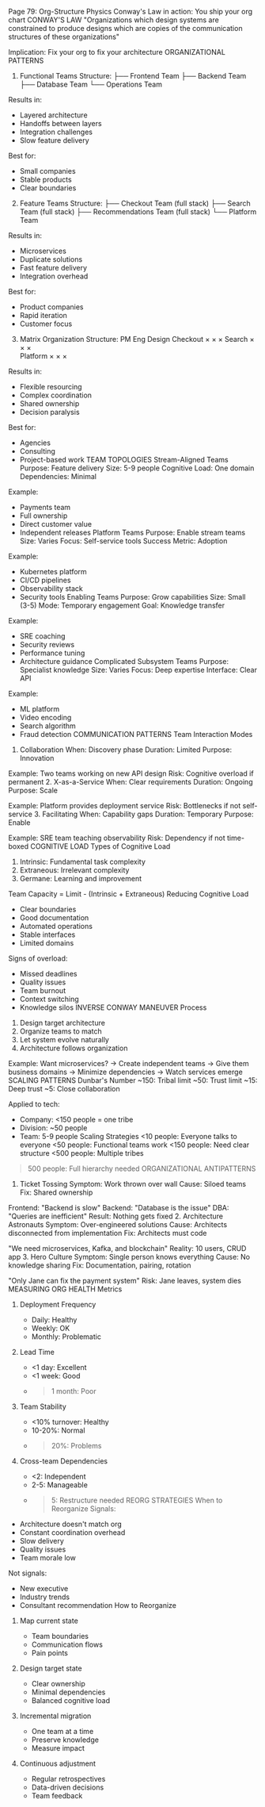 Page 79: Org-Structure Physics
Conway's Law in action: You ship your org chart
CONWAY'S LAW
"Organizations which design systems are constrained to 
produce designs which are copies of the communication 
structures of these organizations"

Implication: Fix your org to fix your architecture
ORGANIZATIONAL PATTERNS
1. Functional Teams
Structure:
├── Frontend Team
├── Backend Team  
├── Database Team
└── Operations Team

Results in:
- Layered architecture
- Handoffs between layers
- Integration challenges
- Slow feature delivery

Best for:
- Small companies
- Stable products
- Clear boundaries
2. Feature Teams
Structure:
├── Checkout Team (full stack)
├── Search Team (full stack)
├── Recommendations Team (full stack)
└── Platform Team

Results in:
- Microservices
- Duplicate solutions
- Fast feature delivery
- Integration overhead

Best for:
- Product companies
- Rapid iteration
- Customer focus
3. Matrix Organization
Structure:
        PM   Eng  Design
Checkout ×    ×     ×
Search   ×    ×     ×  
Platform ×    ×     ×

Results in:
- Flexible resourcing
- Complex coordination
- Shared ownership
- Decision paralysis

Best for:
- Agencies
- Consulting
- Project-based work
TEAM TOPOLOGIES
Stream-Aligned Teams
Purpose: Feature delivery
Size: 5-9 people
Cognitive Load: One domain
Dependencies: Minimal

Example:
- Payments team
- Full ownership
- Direct customer value
- Independent releases
Platform Teams
Purpose: Enable stream teams
Size: Varies
Focus: Self-service tools
Success Metric: Adoption

Example:
- Kubernetes platform
- CI/CD pipelines
- Observability stack
- Security tools
Enabling Teams
Purpose: Grow capabilities
Size: Small (3-5)
Mode: Temporary engagement
Goal: Knowledge transfer

Example:
- SRE coaching
- Security reviews
- Performance tuning
- Architecture guidance
Complicated Subsystem Teams
Purpose: Specialist knowledge
Size: Varies
Focus: Deep expertise
Interface: Clear API

Example:
- ML platform
- Video encoding
- Search algorithm
- Fraud detection
COMMUNICATION PATTERNS
Team Interaction Modes
1. Collaboration
When: Discovery phase
Duration: Limited
Purpose: Innovation

Example: Two teams working on new API design
Risk: Cognitive overload if permanent
2. X-as-a-Service
When: Clear requirements
Duration: Ongoing
Purpose: Scale

Example: Platform provides deployment service
Risk: Bottlenecks if not self-service
3. Facilitating
When: Capability gaps
Duration: Temporary
Purpose: Enable

Example: SRE team teaching observability
Risk: Dependency if not time-boxed
COGNITIVE LOAD
Types of Cognitive Load
1. Intrinsic: Fundamental task complexity
2. Extraneous: Irrelevant complexity
3. Germane: Learning and improvement

Team Capacity = Limit - (Intrinsic + Extraneous)
Reducing Cognitive Load
- Clear boundaries
- Good documentation
- Automated operations
- Stable interfaces
- Limited domains

Signs of overload:
- Missed deadlines
- Quality issues
- Team burnout
- Context switching
- Knowledge silos
INVERSE CONWAY MANEUVER
Process
1. Design target architecture
2. Organize teams to match
3. Let system evolve naturally
4. Architecture follows organization

Example:
Want microservices?
→ Create independent teams
→ Give them business domains
→ Minimize dependencies
→ Watch services emerge
SCALING PATTERNS
Dunbar's Number
~150: Tribal limit
~50: Trust limit
~15: Deep trust
~5: Close collaboration

Applied to tech:
- Company: <150 people = one tribe
- Division: ~50 people
- Team: 5-9 people
Scaling Strategies
<10 people: Everyone talks to everyone
<50 people: Functional teams work
<150 people: Need clear structure
<500 people: Multiple tribes
>500 people: Full hierarchy needed
ORGANIZATIONAL ANTIPATTERNS
1. Ticket Tossing
Symptom: Work thrown over wall
Cause: Siloed teams
Fix: Shared ownership

Frontend: "Backend is slow"
Backend: "Database is the issue"
DBA: "Queries are inefficient"
Result: Nothing gets fixed
2. Architecture Astronauts
Symptom: Over-engineered solutions
Cause: Architects disconnected from implementation
Fix: Architects must code

"We need microservices, Kafka, and blockchain"
Reality: 10 users, CRUD app
3. Hero Culture
Symptom: Single person knows everything
Cause: No knowledge sharing
Fix: Documentation, pairing, rotation

"Only Jane can fix the payment system"
Risk: Jane leaves, system dies
MEASURING ORG HEALTH
Metrics
1. Deployment Frequency
   - Daily: Healthy
   - Weekly: OK
   - Monthly: Problematic

2. Lead Time
   - <1 day: Excellent
   - <1 week: Good
   - >1 month: Poor

3. Team Stability
   - <10% turnover: Healthy
   - 10-20%: Normal
   - >20%: Problems

4. Cross-team Dependencies
   - <2: Independent
   - 2-5: Manageable
   - >5: Restructure needed
REORG STRATEGIES
When to Reorganize
Signals:
- Architecture doesn't match org
- Constant coordination overhead
- Slow delivery
- Quality issues
- Team morale low

Not signals:
- New executive
- Industry trends
- Consultant recommendation
How to Reorganize
1. Map current state
   - Team boundaries
   - Communication flows
   - Pain points

2. Design target state
   - Clear ownership
   - Minimal dependencies
   - Balanced cognitive load

3. Incremental migration
   - One team at a time
   - Preserve knowledge
   - Measure impact

4. Continuous adjustment
   - Regular retrospectives
   - Data-driven decisions
   - Team feedback